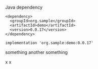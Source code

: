 Java dependency

```
<dependency>
  <groupId>org.sample</groupId>
  <artifactId>demo</artifactId>
  <version>0.0.17</version>
</dependency>
```

```
implementation 'org.sample:demo:0.0.17'
```

something
another something

x
x
